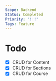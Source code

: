 ```yaml
---
Scope: Backend
Status: Completed
Priority: "!!!"
Tags: Feature
---
```

# Todo
- [x] CRUD for Content
- [x] CRUD for Sections
- [x] CRUD for Course
